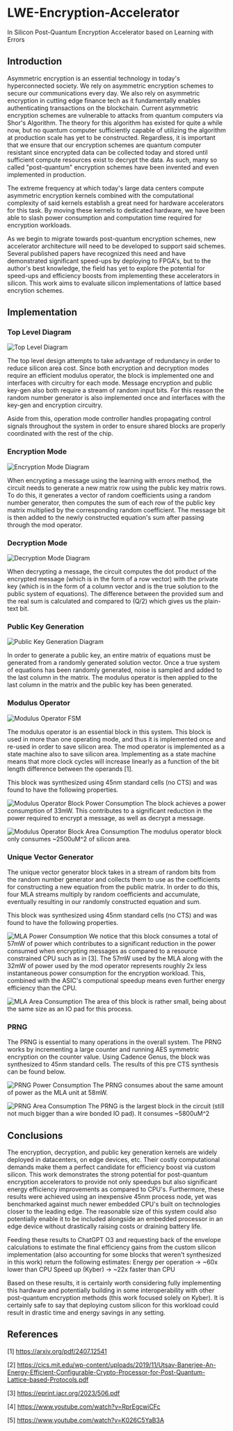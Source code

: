# LWE-Encryption-Accelerator
In Silicon Post-Quantum Encryption Accelerator based on Learning with Errors

## Introduction
Asymmetric encryption is an essential technology in today's hyperconnected society. We rely on asymmetric encryption schemes to secure our communications every day. We also rely on asymmetric encryption in cutting edge finance tech as it fundamentally enables authenticating transactions on the blockchain. Current asymmetric encryption schemes are vulnerable to attacks from quantum computers via Shor's Algorithm. The theory for this algorithm has existed for quite a while now, but no quantum computer sufficiently capable of utilizing the algorithm at production scale has yet to be constructed. Regardless, it is important that we ensure that our encryption schemes are quantum computer resistant since encrypted data can be collected today and stored until sufficient compute resources exist to decrypt the data. As such, many so called "post-quantum" encryption schemes have been invented and even implemented in production.

The extreme frequency at which today's large data centers compute asymmetric encryption kernels combined with the computational complexity of said kernels establish a great need for hardware accelerators for this task. By moving these kernels to dedicated hardware, we have been able to slash power consumption and computation time required for encryption workloads.

As we begin to migrate towards post-quantum encryption schemes, new accelerator architecture will need to be developed to support said schemes. Several published papers have recognized this need and have demonstrated significant speed-ups by deploying to FPGA's, but to the author's best knowledge, the field has yet to explore the potential for speed-ups and efficiency boosts from implementing these accelerators in silicon. This work aims to evaluate silicon implementations of lattice based encrytion schemes.

## Implementation
### Top Level Diagram
![Top Level Diagram](doc/top-level-diagram.png)

The top level design attempts to take advantage of redundancy in order to reduce silicon area cost. Since both encryption and decryption modes require an efficient modulus operator, the block is implemented one and interfaces with circuitry for each mode. Message encryption and public key-gen also both require a stream of random input bits. For this reason the random number generator is also implemented once and interfaces with the key-gen and encryption circuitry.

Aside from this, operation mode controller handles propagating control signals throughout the system in order to ensure shared blocks are properly coordinated with the rest of the chip.

### Encryption Mode
![Encryption Mode Diagram](doc/encryption-mode-diagram.png)

When encrypting a message using the learning with errors method, the circuit needs to generate a new matrix row using the public key matrix rows. To do this, it generates a vector of random coefficients using a random number generator, then computes the sum of each row of the public key matrix multiplied by the corresponding random coefficient. The message bit is then added to the newly constructed equation's sum after passing through the mod operator.

### Decryption Mode
![Decryption Mode Diagram](doc/decryption-mode-diagram.png)

When decrypting a message, the circuit computes the dot product of the encrypted message (which is in the form of a row vector) with the private key (which is in the form of a column vector and is the true solution to the public system of equations). The difference between the provided sum and the real sum is calculated and compared to (Q/2) which gives us the plain-text bit.

### Public Key Generation
![Public Key Generation Diagram](doc/public-keygen-diagram.png)

In order to generate a public key, an entire matrix of equations must be generated from a randomly generated solution vector. Once a true system of equations has been randomly generated, noise is sampled and added to the last column in the matrix. The modulus operator is then applied to the last column in the matrix and the public key has been generated.

### Modulus Operator
![Modulus Operator FSM](doc/mod-fsm.png)

The modulus operator is an essential block in this system. This block is used in more than one operating mode, and thus it is implemented once and re-used in order to save silicon area. The mod operator is implemented as a state machine also to save silicon area. Implementing as a state machine means that more clock cycles will increase linearly as a function of the bit length difference between the operands [1].

This block was synthesized using 45nm standard cells (no CTS) and was found to have the following properties.

![Modulus Operator Block Power Consumption](doc/mod-power.png)
The block achieves a power consumption of 33mW. This contributes to a significant reduction in the power required to encrypt a message, as well as decrypt a message.

![Modulus Operator Block Area Consumption](doc/mod-area.png)
The modulus operator block only consumes ~2500uM^2 of silicon area.

### Unique Vector Generator
The unique vector generator block takes in a stream of random bits from the random number generator and collects them to use as the coefficients for constructing a new equation from the public matrix. In order to do this, four MLA streams multiply by random coefficients and accumulate, eventually resulting in our randomly constructed equation and sum.

This block was synthesized using 45nm standard cells (no CTS) and was found to have the following properties.

![MLA Power Consumption](doc/mla-power.png)
We notice that this block consumes a total of 57mW of power which contributes to a significant reduction in the power consumed when encrypting messages as compared to a resource constrained CPU such as in [3]. The 57mW used by the MLA along with the 32mW of power used by the mod operator represents roughly 2x less instantaneous power consumption for the encryption workload. This, combined with the ASIC's computional speedup means even further energy efficiency than the CPU.
 
![MLA Area Consumption](doc/mla-area.png)
The area of this block is rather small, being about the same size as an IO pad for this process.


### PRNG
The PRNG is essential to many operations in the overall system. The PRNG works by incrementing a large counter and running AES symmetric encryption on the counter value. Using Cadence Genus, the block was synthesized to 45nm standard cells. The results of this pre CTS synthesis can be found below.

![PRNG Power Consumption](doc/prng-power.png)
The PRNG consumes about the same amount of power as the MLA unit at 58mW.

![PRNG Area Consumption](doc/prng-area.png)
The PRNG is the largest block in the circuit (still not much bigger than a wire bonded IO pad). It consumes ~5800uM^2


## Conclusions
The encryption, decryption, and public key generation kernels are widely deployed in datacenters, on edge devices, etc. Their costly computational demands make them a perfect candidate for efficiency boost via custom silicon. This work demonstrates the strong potential for post-quantum encryption accelerators to provide not only speedups but also significant energy efficiency improvements as compared to CPU's. Furthermore, these results were achieved using an inexpensive 45nm process node, yet was benchmarked against much newer embedded CPU's built on technologies closer to the leading edge. The reasonable size of this system could also potentially enable it to be included alongside an embedded processor in an edge device without drastically raising costs or draining battery life.

Feeding these results to ChatGPT O3 and requesting back of the envelope calculations to estimate the final efficiency gains from the custom silicon implementation (also accounting for some blocks that weren't synthesized in this work) return the following estimates:
Energy per operation -> ~60x lower than CPU
Speed up (Kyber) -> ~22x faster than CPU

Based on these results, it is certainly worth considering fully implementing this hardware and potentially building in some interoperability with other post-quantum encryption methods (this work focused solely on Kyber). It is certainly safe to say that deploying custom silicon for this workload could result in drastic time and energy savings in any setting.

## References
[1] https://arxiv.org/pdf/2407.12541

[2] https://cics.mit.edu/wp-content/uploads/2019/11/Utsav-Banerjee-An-Energy-Efficient-Configurable-Crypto-Processor-for-Post-Quantum-Lattice-based-Protocols.pdf

[3] https://eprint.iacr.org/2023/506.pdf

[4] https://www.youtube.com/watch?v=RprEgcwiCFc

[5] https://www.youtube.com/watch?v=K026C5YaB3A